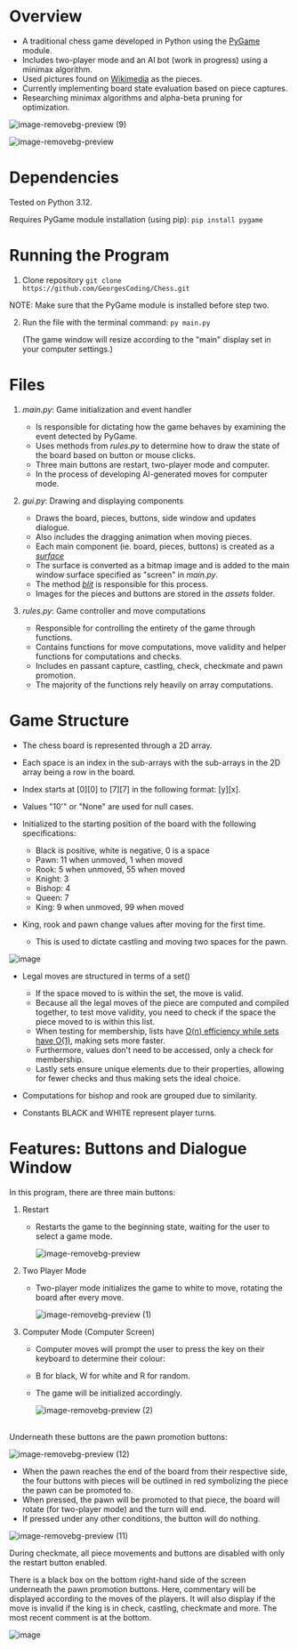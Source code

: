 # **Overview** 
- A traditional chess game developed in Python using the [PyGame](https://www.pygame.org/wiki/about) module.
- Includes two-player mode and an AI bot (work in progress) using a minimax algorithm.
- Used pictures found on [Wikimedia](https://commons.wikimedia.org/wiki/Category:SVG_chess_pieces) as the pieces.
- Currently implementing board state evaluation based on piece captures.
- Researching minimax algorithms and alpha-beta pruning for optimization.

![image-removebg-preview (9)](https://github.com/GeorgesCoding/Chess/assets/118407807/c3edbeb9-5a74-4367-948f-a96a314c8d3f)

![image-removebg-preview](https://github.com/GeorgesCoding/Chess/assets/118407807/0e55488c-7c96-48a7-95b2-d31324dde8bf)


#
# **Dependencies**
Tested on Python 3.12.

Requires PyGame module installation (using pip): `pip install pygame`


#
# **Running the Program**
1. Clone repository
   `git clone https://github.com/GeorgesCoding/Chess.git`
   
NOTE: Make sure that the PyGame module is installed before step two.

2. Run the file with the terminal command: `py main.py`
   
   (The game window will resize according to the "main" display set in your computer settings.)


#
# **Files**
1. _main.py_: Game initialization and event handler
	- Is responsible for dictating how the game behaves by examining the event detected by PyGame.
	- Uses methods from _rules.py_ to determine how to draw the state of the board based on button or mouse clicks.
	- Three main buttons are restart, two-player mode and computer.
	- In the process of developing AI-generated moves for computer mode.

2. _gui.py_: Drawing and displaying components
   - Draws the board, pieces, buttons, side window and updates dialogue.
   - Also includes the dragging animation when moving pieces.
   - Each main component (ie. board, pieces, buttons) is created as a [_surface_](https://www.pygame.org/docs/ref/surface.html)
   - The surface is converted as a bitmap image and is added to the main window surface specified as "screen" in _main.py_.
   - The method [_blit_](https://www.pygame.org/docs/ref/surface.html#pygame.Surface.blit) is responsible for this process.
   - Images for the pieces and buttons are stored in the _assets_ folder.

3. _rules.py_: Game controller and move computations
	- Responsible for controlling the entirety of the game through functions.
	- Contains functions for move computations, move validity and helper functions for computations and checks.
 	- Includes en passant capture, castling, check, checkmate and pawn promotion.
	- The majority of the functions rely heavily on array computations.

#
# **Game Structure**
- The chess board is represented through a 2D array.
- Each space is an index in the sub-arrays with the sub-arrays in the 2D array being a row in the board.
- Index starts at [0][0] to [7][7] in the following format: [y][x].
- Values "10'" or "None" are used for null cases.

- Initialized to the starting position of the board with the following specifications:
  - Black is positive, white is negative, 0 is a space
  - Pawn: 11 when unmoved, 1 when moved
  - Rook: 5 when unmoved, 55 when moved
  - Knight: 3
  - Bishop: 4
  - Queen: 7
  - King: 9 when unmoved, 99 when moved
- King, rook and pawn change values after moving for the first time.
  - This is used to dictate castling and moving two spaces for the pawn.
 
![image](https://github.com/GeorgesCoding/Chess/assets/118407807/b41d4b56-6169-49aa-83af-9a6347365767)


- Legal moves are structured in terms of a set()
	- If the space moved to is within the set, the move is valid.
  - Because all the legal moves of the piece are computed and compiled together, to test move validity, you need to check if the space the piece moved to is within this list.
  - When testing for membership, lists have [O(n) efficiency while sets have O(1)](https://wiki.python.org/moin/TimeComplexity), making sets more faster.
  - Furthermore, values don't need to be accessed, only a check for membership.
  - Lastly sets ensure unique elements due to their properties, allowing for fewer checks and thus making sets the ideal choice.

- Computations for bishop and rook are grouped due to similarity.
- Constants BLACK and WHITE represent player turns.

#
# **Features: Buttons and Dialogue Window**
In this program, there are three main buttons: 

1. Restart
	- Restarts the game to the beginning state, waiting for the user to select a game mode.

		![image-removebg-preview](https://github.com/GeorgesCoding/Chess/assets/118407807/207e81d6-65f7-4795-97b2-d2b2a1c88ae6)

2. Two Player Mode
	- Two-player mode initializes the game to white to move, rotating the board after every move.

 		 ![image-removebg-preview (1)](https://github.com/GeorgesCoding/Chess/assets/118407807/6ca2c3c3-8bee-4699-b484-14c9719998b5)

3. Computer Mode (Computer Screen)   
	- Computer moves will prompt the user to press the key on their keyboard to determine their colour:
	- B for black, W for white and R for random. 
	- The game will be initialized accordingly.

		![image-removebg-preview (2)](https://github.com/GeorgesCoding/Chess/assets/118407807/af4c78d0-0214-43e4-aab9-948f4bf245e6)


\
Underneath these buttons are the pawn promotion buttons:

![image-removebg-preview (12)](https://github.com/GeorgesCoding/Chess/assets/118407807/5b414c11-aad5-4b74-a7f9-67777050699c)

- When the pawn reaches the end of the board from their respective side, the four buttons with pieces will be outlined in red symbolizing the piece the pawn can be promoted to.
- When pressed, the pawn will be promoted to that piece, the board will rotate (for two-player mode) and the turn will end.
- If pressed under any other conditions, the button will do nothing.

![image-removebg-preview (11)](https://github.com/GeorgesCoding/Chess/assets/118407807/7c6cdc3f-b711-4a4a-ac32-cc0580198a3d)


During checkmate, all piece movements and buttons are disabled with only the restart button enabled.


There is a black box on the bottom right-hand side of the screen underneath the pawn promotion buttons. Here, commentary will be displayed according to the moves of the players. It will also display if the move is invalid if the king is in check, castling, checkmate and more. The most recent comment is at the bottom.

![image](https://github.com/GeorgesCoding/Chess/assets/118407807/0cc7be6a-279c-437d-99c2-fb9b3c19c647)
